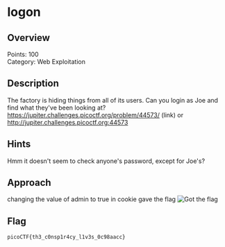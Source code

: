 # logon

## Overview
Points: 100  
Category: Web Exploitation

## Description
The factory is hiding things from all of its users. Can you login as Joe and find what they've been looking at? https://jupiter.challenges.picoctf.org/problem/44573/ (link) or http://jupiter.challenges.picoctf.org:44573  

## Hints
Hmm it doesn't seem to check anyone's password, except for Joe's?  

## Approach
changing the value of admin to true in cookie gave the flag
![ Got the flag](https://cdn.discordapp.com/attachments/776326384355377152/988425761545388072/unknown.png)

## Flag
`picoCTF{th3_c0nsp1r4cy_l1v3s_0c98aacc}`